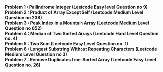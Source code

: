 <b>Problem 1 : Pallindrome Integer (Leetcode Easy level Question no 9)</b><br>
<b>Problem 2 : Product of Array Except Self (Leetcode  Medium Level Question no 238)</b><br>
<b>Problem 3 : Peak Index in a Mountain Array (Leetcode Medium Level Question no 852)</b><br>
<b>Problem 4 : Median of Two Sorted Arrays (Leetcode Hard Level Question no. 4)</b><br>
<b>Problem 5 : Two Sum (Leetcode Easy Level Question no. 1)</b><br>
<b>Problem 6 : Longest Substring Without Repeating Characters (Leetcode Medium Level Question no 3)</b><br>
<b>Problem 7 : Remove Duplicates from Sorted Array (Leetcode Easy Level Question no. 26)</b><br>
